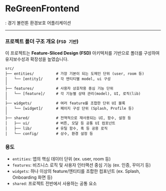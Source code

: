 # ReGreenFrontend

: 경기 볼런톤 환경보호 어플리케이션

---

### 프로젝트 폴더 구조 개요 (`FSD 기반`)

이 프로젝트는 **Feature-Sliced Design (FSD)** 아키텍처를 기반으로 폴더를 구성하여 유지보수성과 확장성을 높였습니다.

```
src/
├── entities/          # 가장 기본이 되는 도메인 단위 (user, room 등)
│   └── [entity]/      # 각 엔티티별 model, ui 구성
│
├── features/          # 사용자 상호작용 중심 기능 단위
│   └── [feature]/     # 각 기능별 상태 관리(model), UI, 로직(lib)
│
├── widgets/           # 여러 feature를 조합한 단위 UI 블록
│   └── [widget]/      # 페이지 구성 단위 (Splash, Profile 등)
│
├── shared/            # 전역적으로 재사용되는 UI, 함수, 설정 등
│   ├── ui/            # 버튼, 모달 등 공통 UI 컴포넌트
│   ├── lib/           # 유틸 함수, 훅 등 공용 로직
│   └── config/        # 상수, 환경 설정 등
```

### 용도

- `entities`: 앱의 핵심 데이터 단위 (ex. user, room 등)
- `features`: 비즈니스 로직 및 사용자 인터랙션 중심 기능 (ex. 인증, 꾸미기 등)
- `widgets`: 하나 이상의 feature/엔티티를 조합한 컴포넌트 (ex. Splash, Onboarding 화면 등)
- `shared`: 프로젝트 전반에서 사용하는 공통 요소
